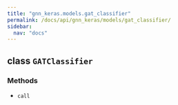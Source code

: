 ```yaml
---
title: "gnn_keras.models.gat_classifier"
permalink: /docs/api/gnn_keras/models/gat_classifier/
sidebar:
  nav: "docs"
---
```


## class `GATClassifier`

### Methods

- `call`
